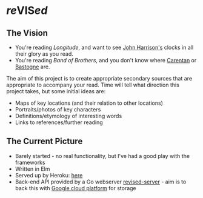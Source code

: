 # *re*VIS*ed*

## The Vision

* You're reading *Longitude*, and want to see [John Harrison's](https://en.wikipedia.org/wiki/John_Harrison) clocks in all their glory as you read.
* You're reading *Band of Brothers*, and you don't know where [Carentan](https://en.wikipedia.org/wiki/Carentan) or [Bastogne](https://en.wikipedia.org/wiki/Bastogne) are.

The aim of this project is to create appropriate secondary sources that are appropriate to accompany your read.  Time will tell what direction this project takes, but some initial ideas are:
* Maps of key locations (and their relation to other locations)
* Portraits/photos of key characters
* Definitions/etymology of interesting words
* Links to references/further reading

## The Current Picture

* Barely started - no real functionality, but I've had a good play with the frameworks
* Written in Elm
* Served up by Heroku: [here](https://revised-web.herokuapp.com/)
* Back-end API provided by a Go webserver [revised-server](https://github.com/CJTozer/revised-server#readme) - aim is to back this with [Google cloud platform](https://cloud.google.com/storage/docs/json_api/v1/) for storage
